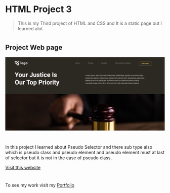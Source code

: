 # HTML Project 3

> This is my Third project of HTML and CSS and It is a static page but I learned alot.
 #
## Project Web page

![Project 3 Image](project-15.png)
#
In this project I learned about Pseudo Selector and there sub type also which is pseudo class and pseudo element and pseudo element must at last of selector but it is not in the case of pseudo class.

[Visit this website](https://abhi-project-1.netlify.app/)


#

To see my work visit my [Portfolio]("my-portfolio-website")

